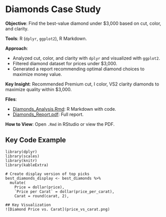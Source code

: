 # Diamonds Case Study

**Objective**: Find the best-value diamond under $3,000 based on cut, color, and clarity.

**Tools**: R (`dplyr`, `ggplot2`), R Markdown.

**Approach**:
- Analyzed cut, color, and clarity with `dplyr` and visualized with `ggplot2`.
- Filtered diamond dataset for prices under $3,000.
- Generated a report recommending optimal diamond choices to maximize money value.

**Key Insight**: Recommended Premium cut, I color, VS2 clarity diamonds to maximize quality within $3,000.

**Files**:
- [Diamonds_Analysis.Rmd](Diamonds_under_3000.Rmd): R Markdown with code.
- [Diamonds_Report.pdf](Diamonds_under_3000.pdf): Full report.

**How to View**: Open `.Rmd` in RStudio or view the PDF.

## Key Code Example
```{r echo=FALSE, fig.align="center", message=FALSE, warning=FALSE}
library(dplyr)
library(scales)
library(knitr)
library(kableExtra)

# Create display version of top picks
best_diamonds_display <- best_diamonds %>%
  mutate(
    Price = dollar(price),
    `Price per Carat` = dollar(price_per_carat),
    Carat = round(carat, 2),

## Key Visualization
![Diamond Price vs. Carat](price_vs_carat.png)
